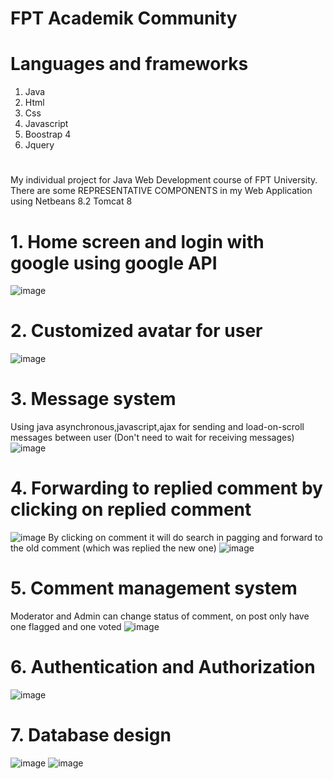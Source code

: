 # FPT Academik Community
# Languages and frameworks
1. Java
2. Html
3. Css
4. Javascript
5. Boostrap 4
6. Jquery
# 
My individual project for Java Web Development course of FPT University. There are some REPRESENTATIVE COMPONENTS in my Web Application
using Netbeans 8.2 Tomcat 8
# 1. Home screen and login with google using google API
![image](https://user-images.githubusercontent.com/80164976/161383990-066f059c-35c9-40e9-93fc-2236df7778fb.png)
# 2. Customized avatar for user
![image](https://user-images.githubusercontent.com/80164976/161384116-23b0834d-9ca9-4e0e-bc63-651291d32bc0.png)
# 3. Message system
Using java asynchronous,javascript,ajax for sending and load-on-scroll messages between user (Don't need to wait for receiving messages)
![image](https://user-images.githubusercontent.com/80164976/161384180-e1ccac87-4062-4589-b8d2-931e7961aa31.png)
# 4. Forwarding to replied comment by clicking on replied comment 
![image](https://user-images.githubusercontent.com/80164976/161384267-afd8f76c-a4c3-4316-a636-824748da5001.png)
By clicking on comment it will do search in pagging and forward to the old comment (which was replied the new one)
![image](https://user-images.githubusercontent.com/80164976/161384275-3ee39d68-d8ab-4eba-9618-05c97be901ef.png)
# 5. Comment management system 
Moderator and Admin can change status of comment, on post only have one flagged and one voted
![image](https://user-images.githubusercontent.com/80164976/161384335-7942e5c7-1947-425f-807f-5b108b795b53.png)
# 6. Authentication and Authorization
![image](https://user-images.githubusercontent.com/80164976/161384416-7a8ee03f-823a-4bee-a51b-9e1bb46f7860.png)
# 7. Database design
![image](https://user-images.githubusercontent.com/80164976/161384721-ec87eb9a-1906-4d30-8e94-c3b26cde18a5.png) 
![image](https://user-images.githubusercontent.com/80164976/161384731-747de4f4-9ad7-4683-9fad-9092b405f9db.png)







